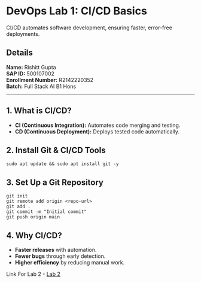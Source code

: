 # DevOps Lab 1: CI/CD Basics  

CI/CD automates software development, ensuring faster, error-free deployments.  

## Details  
**Name:** Rishitt Gupta  
**SAP ID:** 500107002  
**Enrollment Number:** R2142220352  
**Batch:** Full Stack AI B1 Hons  

---  

## 1. What is CI/CD?  
- **CI (Continuous Integration):** Automates code merging and testing.  
- **CD (Continuous Deployment):** Deploys tested code automatically.  

## 2. Install Git & CI/CD Tools  
```
sudo apt update && sudo apt install git -y
```  

## 3. Set Up a Git Repository  
```
git init  
git remote add origin <repo-url>  
git add .  
git commit -m "Initial commit"  
git push origin main  
```  

## 4. Why CI/CD?  
- **Faster releases** with automation.  
- **Fewer bugs** through early detection.  
- **Higher efficiency** by reducing manual work.  

Link For Lab 2 - [Lab 2](./Rishitt_Gupta_DevOps_Lab_2.md)